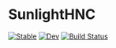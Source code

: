 # SunlightHNC

[![Stable](https://img.shields.io/badge/docs-stable-blue.svg)](https://hsugawa8651.github.io/SunlightHNC.jl/stable/)
[![Dev](https://img.shields.io/badge/docs-dev-blue.svg)](https://hsugawa8651.github.io/SunlightHNC.jl/dev/)
[![Build Status](https://github.com/hsugawa8651/SunlightHNC.jl/actions/workflows/CI.yml/badge.svg?branch=main)](https://github.com/hsugawa8651/SunlightHNC.jl/actions/workflows/CI.yml?query=branch%3Amain)
